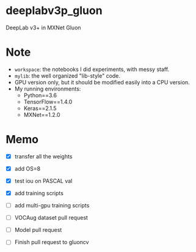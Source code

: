 # deeplabv3p_gluon
DeepLab v3+ in MXNet Gluon

# Note
* `workspace`: the notebooks I did experiments, with messy staff.
* `mylib`: the well organized "lib-style" code.
* GPU version only, but it should be modified easily into a CPU version.
* My running environments:
    * Python==3.6
    * TensorFlow==1.4.0
    * Keras==2.1.5
    * MXNet==1.2.0

# Memo
* [x] transfer all the weights
* [x] add OS=8
* [x] test iou on PASCAL val
* [x] add training scripts
* [ ] add multi-gpu training scripts
* [ ] VOCAug dataset pull request
* [ ] Model pull request
* [ ] Finish pull request to gluoncv 

